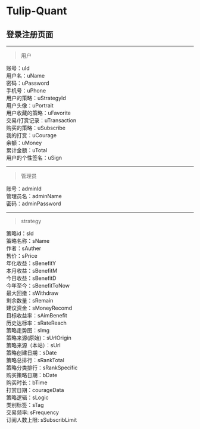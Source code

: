 # Tulip-Quant

## 登录注册页面
---
>用户

账号：uId <br>
用户名：uName <br>
密码：uPassword <br>
手机号：uPhone <br>
用户的策略：uStrategyId <br>
用户头像：uPortrait <br>
用户收藏的策略：uFavorite <br>
交易/打赏记录：uTransaction <br>
购买的策略：uSubscribe <br>
我的打赏：uCourage <br>
余额：uMoney <br>
累计金额：uTotal <br>
用户的个性签名：uSign<br>

---
>管理员

账号：adminId <br>
管理员名：adminName <br>
密码：adminPassword <br>

---
>strategy

策略id：sId <br>
策略名称：sName <br>
作者：sAuther <br>
售价：sPrice  <br>
年化收益：sBenefitY <br>
本月收益：sBenefitM <br>
今日收益：sBenefitD <br>
今年至今：sBenefitToNow <br>
最大回撤：sWithdraw <br>
剩余数量：sRemain <br>
建议资金：sMoneyRecomd <br>
目标收益率：sAimBenefit <br>
历史达标率：sRateReach <br>
策略走势图：sImg <br>
策略来源(原始)：sUrlOrigin <br>
策略来源（本站）：sUrl <br>
策略创建日期：sDate <br>
策略总排行：sRankTotal <br>
策略分类排行：sRankSpecific <br>
购买策略日期：bDate <br>
购买时长：bTime <br>
打赏日期：courageData <br>
策略逻辑：sLogic <br>
类别标签：sTag <br>
交易频率: sFrequency <br>
订阅人数上限: sSubscribLimit <br>
